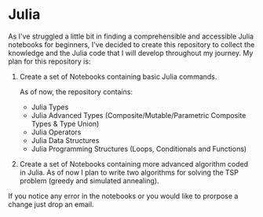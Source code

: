 # Julia
As I've struggled a little bit in finding a comprehensible and accessible Julia notebooks for beginners, I've decided to create this repository to collect the knowledge and the Julia code that I will develop throughout my journey.
My plan for this repository is:
1) Create a set of Notebooks containing basic Julia commands.

   As of now, the repository contains: 
   - Julia Types
   - Julia Advanced Types (Composite/Mutable/Parametric Composite Types & Type Union)
   - Julia Operators
   - Julia Data Structures
   - Julia Programming Structures (Loops, Conditionals and Functions)
2) Create a set of Notebooks containing more advanced algorithm coded in Julia. As of now I plan to write two algorithms for solving the TSP problem (greedy and simulated annealing).

If you notice any error in the notebooks or you would like to prorpose a change just drop an email.
